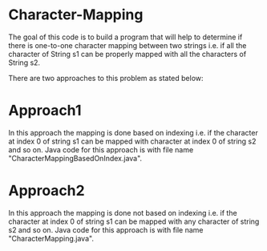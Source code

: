# Character-Mapping

The goal of this code is to build a program that will help to determine if there is one-to-one character mapping between two strings i.e. if all the character of String s1 can be properly mapped with all the characters of String s2. 

There are two approaches to this problem as stated below:

# Approach1

In this approach the mapping is done based on indexing i.e. if the character at index 0 of string s1 can be mapped with character at index 0 of string s2 and so on. Java code for this approach is with file name "CharacterMappingBasedOnIndex.java".

# Approach2

In this approach the mapping is done not based on indexing i.e. if the character at index 0 of string s1 can be mapped with any character of string s2 and so on. Java code for this approach is with file name "CharacterMapping.java".
